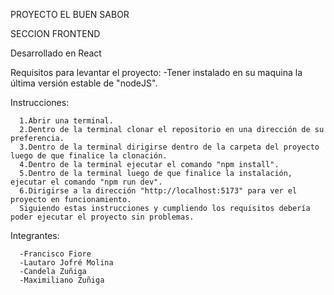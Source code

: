 PROYECTO EL BUEN SABOR

SECCION FRONTEND

Desarrollado en React

Requisitos para levantar el proyecto: -Tener instalado en su maquina la última versión estable de "nodeJS".

Instrucciones:

      1.Abrir una terminal.
      2.Dentro de la terminal clonar el repositorio en una dirección de su preferencia.
      3.Dentro de la terminal dirigirse dentro de la carpeta del proyecto luego de que finalice la clonación.
      4.Dentro de la terminal ejecutar el comando "npm install".
      5.Dentro de la terminal luego de que finalice la instalación, ejecutar el comando "npm run dev".
      6.Dirigirse a la dirección "http://localhost:5173" para ver el proyecto en funcionamiento.
      Siguiendo estas instrucciones y cumpliendo los requisitos debería poder ejecutar el proyecto sin problemas.
Integrantes:

      -Francisco Fiore
      -Lautaro Jofré Molina
      -Candela Zuñiga
      -Maximiliano Zuñiga

